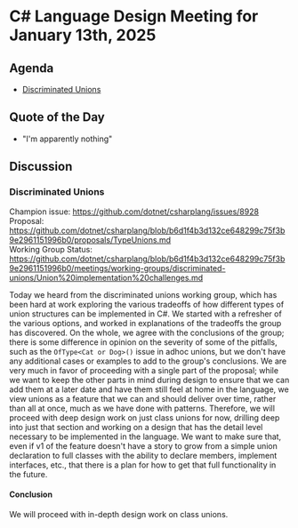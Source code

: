 # C# Language Design Meeting for January 13th, 2025

## Agenda

- [Discriminated Unions](#discriminated-unions)

## Quote of the Day

- "I'm apparently nothing"

## Discussion

### Discriminated Unions

Champion issue: https://github.com/dotnet/csharplang/issues/8928  
Proposal: https://github.com/dotnet/csharplang/blob/b6d1f4b3d132ce648299c75f3b9e2961151996b0/proposals/TypeUnions.md  
Working Group Status: https://github.com/dotnet/csharplang/blob/b6d1f4b3d132ce648299c75f3b9e2961151996b0/meetings/working-groups/discriminated-unions/Union%20implementation%20challenges.md

Today we heard from the discriminated unions working group, which has been hard at work exploring the various tradeoffs of how
different types of union structures can be implemented in C#. We started with a refresher of the various options, and worked in
explanations of the tradeoffs the group has discovered. On the whole, we agree with the conclusions of the group; there is some
difference in opinion on the severity of some of the pitfalls, such as the `OfType<Cat or Dog>()` issue in adhoc unions, but
we don't have any additional cases or examples to add to the group's conclusions. We are very much in favor of proceeding with a
single part of the proposal; while we want to keep the other parts in mind during design to ensure that we can add them at a later
date and have them still feel at home in the language, we view unions as a feature that we can and should deliver over time, rather
than all at once, much as we have done with patterns. Therefore, we will proceed with deep design work on just class unions for
now, drilling deep into just that section and working on a design that has the detail level necessary to be implemented in the
language. We want to make sure that, even if v1 of the feature doesn't have a story to grow from a simple union declaration to full
classes with the ability to declare members, implement interfaces, etc., that there is a plan for how to get that full
functionality in the future.

#### Conclusion

We will proceed with in-depth design work on class unions.
